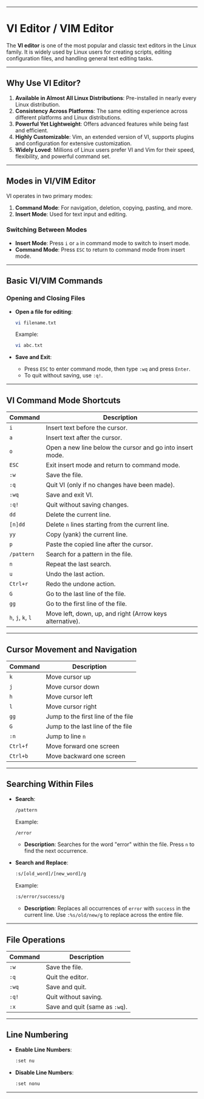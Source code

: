 
---

# VI Editor / VIM Editor

The **VI editor** is one of the most popular and classic text editors in the Linux family. It is widely used by Linux users for creating scripts, editing configuration files, and handling general text editing tasks.

---

## Why Use VI Editor?
1. **Available in Almost All Linux Distributions**: Pre-installed in nearly every Linux distribution.
2. **Consistency Across Platforms**: The same editing experience across different platforms and Linux distributions.
3. **Powerful Yet Lightweight**: Offers advanced features while being fast and efficient.
4. **Highly Customizable**: Vim, an extended version of VI, supports plugins and configuration for extensive customization.
5. **Widely Loved**: Millions of Linux users prefer VI and Vim for their speed, flexibility, and powerful command set.

---

## Modes in VI/VIM Editor
VI operates in two primary modes:

1. **Command Mode**: For navigation, deletion, copying, pasting, and more.
2. **Insert Mode**: Used for text input and editing.

### Switching Between Modes
- **Insert Mode**: Press `i` or `a` in command mode to switch to insert mode.
- **Command Mode**: Press `ESC` to return to command mode from insert mode.

---

## Basic VI/VIM Commands

### Opening and Closing Files
- **Open a file for editing**:  
  ```bash
  vi filename.txt
  ```
  Example:  
  ```bash
  vi abc.txt
  ```

- **Save and Exit**:  
  - Press `ESC` to enter command mode, then type `:wq` and press `Enter`.
  - To quit without saving, use `:q!`.

---

## VI Command Mode Shortcuts

| Command             | Description                                                |
|---------------------|------------------------------------------------------------|
| `i`                 | Insert text before the cursor.                             |
| `a`                 | Insert text after the cursor.                              |
| `o`                 | Open a new line below the cursor and go into insert mode.   |
| `ESC`               | Exit insert mode and return to command mode.               |
| `:w`                | Save the file.                                             |
| `:q`                | Quit VI (only if no changes have been made).               |
| `:wq`               | Save and exit VI.                                          |
| `:q!`               | Quit without saving changes.                               |
| `dd`                | Delete the current line.                                   |
| `[n]dd`             | Delete `n` lines starting from the current line.           |
| `yy`                | Copy (yank) the current line.                              |
| `p`                 | Paste the copied line after the cursor.                    |
| `/pattern`          | Search for a pattern in the file.                          |
| `n`                 | Repeat the last search.                                    |
| `u`                 | Undo the last action.                                      |
| `Ctrl+r`            | Redo the undone action.                                    |
| `G`                 | Go to the last line of the file.                           |
| `gg`                | Go to the first line of the file.                          |
| `h`, `j`, `k`, `l`  | Move left, down, up, and right (Arrow keys alternative).   |

---

## Cursor Movement and Navigation

| Command   | Description                                |
|-----------|--------------------------------------------|
| `k`       | Move cursor up                             |
| `j`       | Move cursor down                           |
| `h`       | Move cursor left                           |
| `l`       | Move cursor right                          |
| `gg`      | Jump to the first line of the file         |
| `G`       | Jump to the last line of the file          |
| `:n`      | Jump to line `n`                           |
| `Ctrl+f`  | Move forward one screen                    |
| `Ctrl+b`  | Move backward one screen                   |

---

## Searching Within Files

- **Search**:  
  ```bash
  /pattern
  ```
  Example:  
  ```bash
  /error
  ```
  - **Description**: Searches for the word "error" within the file. Press `n` to find the next occurrence.

- **Search and Replace**:  
  ```bash
  :s/[old_word]/[new_word]/g
  ```
  Example:  
  ```bash
  :s/error/success/g
  ```
  - **Description**: Replaces all occurrences of `error` with `success` in the current line. Use `:%s/old/new/g` to replace across the entire file.

---

## File Operations

| Command   | Description                                |
|-----------|--------------------------------------------|
| `:w`      | Save the file.                             |
| `:q`      | Quit the editor.                           |
| `:wq`     | Save and quit.                             |
| `:q!`     | Quit without saving.                       |
| `:x`      | Save and quit (same as `:wq`).             |

---

## Line Numbering

- **Enable Line Numbers**:  
  ```bash
  :set nu
  ```
- **Disable Line Numbers**:  
  ```bash
  :set nonu
  ```

---